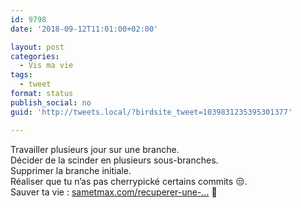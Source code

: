 ```yaml
---
id: 9798
date: '2018-09-12T11:01:00+02:00'

layout: post
categories:
  - Vis ma vie
tags:
  - tweet
format: status
publish_social: no
guid: 'http://tweets.local/?birdsite_tweet=1039831235395301377'

---
```


Travailler plusieurs jour sur une branche.  
Décider de la scinder en plusieurs sous-branches.  
Supprimer la branche initiale.  
Réaliser que tu n’as pas cherrypické certains commits 😒.  
Sauver ta vie : [sametmax.com/recuperer-une-…](http://sametmax.com/recuperer-une-branche-supprimee-sous-git/) 🤘